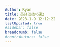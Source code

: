 ```yaml
---
Author: Ryan
title: 英译汉技巧课2
date: 2023-1-9 12:12:22
lastUpdated: true
#sidebar: false
breadcrumb: false
#contributors: false
---
```

